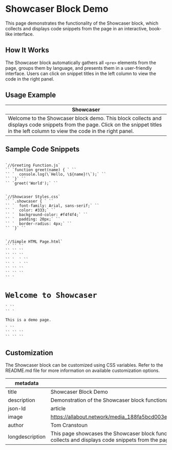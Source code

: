 # Showcaser Block Demo

This page demonstrates the functionality of the Showcaser block, which collects and displays code snippets from the page in an interactive, book-like interface.

## How It Works

The Showcaser block automatically gathers all `<pre>` elements from the page, groups them by language, and presents them in a user-friendly interface. Users can click on snippet titles in the left column to view the code in the right panel.

## Usage Example

| Showcaser |
|-----------|
| Welcome to the Showcaser block demo. This block collects and displays code snippets from the page. Click on the snippet titles in the left column to view the code in the right panel. |

## Sample Code Snippets

<pre><code class="language-javascript">
`//Greeting Function.js`
`` `function greet(name) { ` ``
`` `  console.log(\`Hello, \${name}!\`);` ``
`` `}` ``
`` `greet('World');` ``
</code></pre>

<pre><code class="language-css">
`//Showcaser Styles.css`
`` `.showcaser { ` ``
`` `  font-family: Arial, sans-serif;` ``
`` `  color: #333;` ``
`` `  background-color: #f4f4f4;` ``
`` `  padding: 20px;` ``
`` `  border-radius: 4px;` ``
`` `}` ``
</code></pre>

<pre><code class="language-html">
`//Simple HTML Page.html`
`` `<!DOCTYPE html>` ``
`` `<html lang="en">` ``
`` `<head>` ``
`` `  <meta charset="UTF-8">` ``
`` `  <title>Showcaser Demo</title>` ``
`` `</head>` ``
`` `<body>` ``
`` `  <h1>Welcome to Showcaser</h1>` ``
`` `  <p>This is a demo page.</p>` ``
`` `</body>` ``
`` `</html>` ``
</code></pre>

## Customization

The Showcaser block can be customized using CSS variables. Refer to the README.md file for more information on available customization options.

| metadata |  |
|----------|--|
| title | Showcaser Block Demo |
| description | Demonstration of the Showcaser block functionality in Franklin |
| json-ld | article |
| image | https://allabout.network/media_188fa5bcd003e5a2d56e7ad3ca233300c9e52f1e5.png |
| author | Tom Cranstoun |
| longdescription | This page showcases the Showcaser block functionality in Franklin, demonstrating how it collects and displays code snippets from the page in an interactive, book-like interface. |
